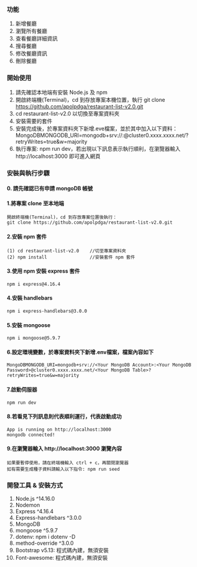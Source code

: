 ### 功能
1. 新增餐廳
2. 瀏覽所有餐廳
3. 查看餐廳詳細資訊
4. 搜尋餐廳
5. 修改餐廳資訊
6. 刪除餐廳

### 開始使用
1. 請先確認本地端有安裝 Node.js 及 npm
2. 開啟終端機(Terminal)，cd 到存放專案本機位置，執行 git clone https://github.com/apolpdga/restaurant-list-v2.0.git
3. cd restaurant-list-v2.0 以切換至專案資料夾
4. 安裝需要的套件
5. 安裝完成後，於專案資料夾下新增.eve檔案，並於其中加入以下資料：MongoDBMONGODB_URI=mongodb+srv://<Your MongoDB Account>:<Your MongoDB Password>@cluster0.xxxx.xxxx.net/<Your MongoDB Table>?retryWrites=true&w=majority
6. 執行專案: npm run dev，若出現以下訊息表示執行順利，在瀏覽器輸入 http://localhost:3000 即可進入網頁



### 安裝與執行步驟
#### 0. 請先確認已有申請 mongoDB 帳號
#### 1.將專案 clone 至本地端
```
開啟終端機(Terminal)，cd 到存放專案位置後執行：
git clone https://github.com/apolpdga/restaurant-list-v2.0.git
```
#### 2.安裝 npm 套件
```
(1) cd restaurant-list-v2.0    //切至專案資料夾
(2) npm install                //安裝套件 npm 套件
```
#### 3.使用 npm 安裝 express 套件
```
npm i express@4.16.4
```
#### 4.安裝 handlebars
```
npm i express-handlebars@3.0.0
```
#### 5.安裝 mongoose
```
npm i mongoose@5.9.7
```
#### 6.設定環境變數，於專案資料夾下新增.env檔案，檔案內容如下
```
MongoDBMONGODB_URI=mongodb+srv://<Your MongoDB Account>:<Your MongoDB Password>@cluster0.xxxx.xxxx.net/<Your MongoDB Table>?retryWrites=true&w=majority
```
#### 7.啟動伺服器
```
npm run dev 
```
#### 8.若看見下列訊息則代表順利運行，代表啟動成功
```
App is running on http://localhost:3000
mongodb connected!
```
#### 9.在瀏覽器輸入 http://localhost:3000 瀏覽內容
```
如果要暫停使用，請在終端機輸入 ctrl + c，再關閉瀏覽器 
如有需要生成種子資料請輸入以下指令: npm run seed
```
### 開發工具 & 安裝方式
1. Node.js ^14.16.0
2. Nodemon
3. Express ^4.16.4
4. Express-handlebars ^3.0.0
5. MongoDB
6. mongoose ^5.9.7
7. dotenv: npm i dotenv -D
8. method-override ^3.0.0
9. Bootstrap v5.13: 程式碼內建，無須安裝
10. Font-awesome: 程式碼內建，無須安裝
